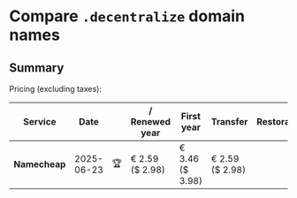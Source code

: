 # Compare `.decentralize` domain names

## Summary

Pricing (excluding taxes):

| Service | Date |  | / Renewed year | First year | Transfer | Restoration |
|--|--|--|--|--|--|--|
| **Namecheap** | 2025-06-23 | 🏆 | € 2.59<br>($ 2.98) | € 3.46<br>($ 3.98) | € 2.59<br>($ 2.98) |  |
